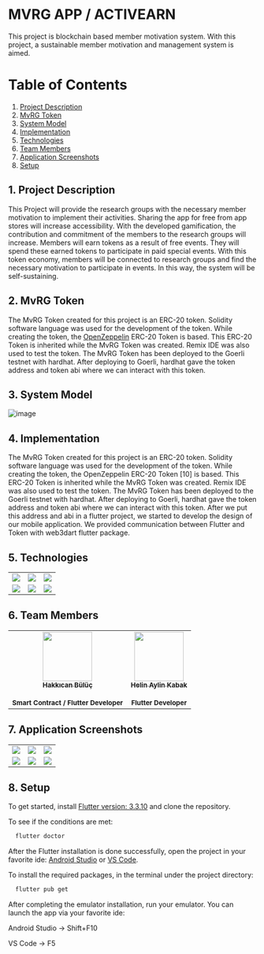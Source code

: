 # MVRG APP / ACTIVEARN 
This project is blockchain based member motivation system. With this project, a sustainable member motivation and management system is aimed.

# Table of Contents
1. [ Project Description ](#ProjectDescription)
2. [ MvRG Token ](#MvRGToken)
3. [ System Model ](#SystemModel)
4. [ Implementation ](#Implementation)
5. [ Technologies ](#Technologies)
6. [ Team Members ](#TeamMembers)
7. [ Application Screenshots ](#Appss)
8. [ Setup ](#Setup)

<a name="ProjectDescription"></a>
## 1. Project Description
This Project will provide the research groups with the necessary member motivation to implement their activities. Sharing the app for free from app stores will increase accessibility. With the developed gamification, the contribution and commitment of the members to the research groups will increase. Members will earn tokens as a result of free events. They will spend these earned tokens to participate in paid special events. With this token economy, members will be connected to research groups and find the necessary motivation to participate in events. In this way, the system will be self-sustaining.

<a name="MvRGToken"></a>
## 2. MvRG Token
The MvRG Token created for this project is an ERC-20 token. Solidity software language was used for the development of the token. While creating the token, the [OpenZeppelin](https://github.com/OpenZeppelin/openzeppelin-contracts/tree/v4.0.0) ERC-20 Token is based. This ERC-20 Token is inherited while the MvRG Token was created. Remix IDE was also used to test the token. The MvRG Token has been deployed to the Goerli testnet with hardhat. After deploying to Goerli, hardhat gave the token address and token abi where we can interact with this token.

<a name="SystemModel"></a>
## 3. System Model

  ![image](https://github.com/MrBuluc/mvrg_app/assets/80323601/3af4bd2f-2632-45aa-8b54-cd6249c331db)

<a name="Implementation"></a>
## 4. Implementation
The MvRG Token created for this project is an ERC-20 token. Solidity software language was used for the development of the token. While creating the token, the OpenZeppelin ERC-20 Token [10] is based. This ERC-20 Token is inherited while the MvRG Token was created. Remix IDE was also used to test the token. The MvRG Token has been deployed to the Goerli testnet with hardhat. After deploying to Goerli, hardhat gave the token address and token abi where we can interact with this token. After we put this address and abi in a flutter project, we started to develop the design of our mobile application. We provided communication between Flutter and Token with web3dart flutter package.
<a name="Technologies"></a>
## 5. Technologies

<table style"float:right;">  
  <tr>  
    <td><img src="https://github.com/MrBuluc/mvrg_app/assets/80323601/dc8d4acc-01ec-47ba-b8e4-0a2fd5933786"/></td>
    <td><img src="https://github-production-user-asset-6210df.s3.amazonaws.com/80323601/246691066-f9215bf2-4a97-4605-8d5a-20fdd44b8f2f.png"></td>  
    <td><img src="https://github.com/MrBuluc/mvrg_app/assets/80323601/a5f756e1-2476-43a6-8b4c-1af2aa4d723d"/></td>  
  </tr>  
  <tr>  
    <td><img src="https://github.com/MrBuluc/mvrg_app/assets/80323601/453a12b6-5f09-438d-84b4-750c1128e3a0"/></td>  
    <td><img src="https://github.com/MrBuluc/mvrg_app/assets/80323601/98d253a3-b805-4ed1-844f-6ad91e788562"/></td>  
    <td><img src="https://github.com/MrBuluc/mvrg_app/assets/80323601/165e071a-5764-4c31-8690-4e93073c1483"/></td>  
  </tr>  
</table>

<a name="TeamMembers"></a>
## 6. Team Members
<table>
        <td align="center"><a href="https://github.com/MrBuluc"><img src="https://avatars.githubusercontent.com/u/43816007?s=400&u=d645bffeec22057c3b52ef818900fd7bdcc19eb0&v=4" width="100px;" alt=""/><br/><sub><b>Hakkıcan Bülüç</b></sub></a><br/><br/><sub><b>Smart Contract / Flutter Developer</b></sub></a><br/></a></td>
        <td align="center"><a href="https://github.com/helinkabak"><img src="https://avatars.githubusercontent.com/u/80323601?v=4" width="100px;" alt=""/><br/><sub><b>Helin Aylin Kabak</b></sub></a><br/><br/><sub><b>Flutter Developer</b></sub></a><br/></a></td>
</table>

<a name="Appss"></a>
## 7. Application Screenshots

<table style"float:right;">  
  <tr>  
    <td><img src="https://github.com/MrBuluc/mvrg_app/assets/80323601/00cf6620-0928-4060-8a07-e45e6faacdb6"/></td>
    <td><img src="https://github.com/MrBuluc/mvrg_app/assets/80323601/6ff896e1-65f3-4c15-a976-bb31be6e9df4"></td>  
    <td><img src="https://github.com/MrBuluc/mvrg_app/assets/80323601/fa85bb36-ddeb-4c7f-95ed-9c71c32256bc"/></td>  
  </tr>  
  <tr>  
    <td><img src="https://github.com/MrBuluc/mvrg_app/assets/80323601/901300a2-9d66-4c8a-ad2d-6e0e1d7f1ec0"/></td>  
    <td><img src="https://github.com/MrBuluc/mvrg_app/assets/80323601/9b94458c-88bc-4dd1-b219-9867a1545381"/></td>  
    <td><img src="https://github.com/MrBuluc/mvrg_app/assets/80323601/fadf4512-e262-431d-a3d4-3d2ad2162aa2"/></td>  
  </tr>  
</table>

<a name="Setup"></a>
## 8. Setup

To get started, install [Flutter version: 3.3.10](https://docs.flutter.dev/release/archive?tab=windows) and clone the repository.

To see if the conditions are met:
```bash
  flutter doctor
```

After the Flutter installation is done successfully, open the project in your favorite ide: [Android Studio](https://developer.android.com/studio) or [VS Code](https://code.visualstudio.com/download).

To install the required packages, in the terminal under the project directory:
```bash
  flutter pub get
```

After completing the emulator installation, run your emulator. You can launch the app via your favorite ide:

Android Studio -> Shift+F10

VS Code -> F5

